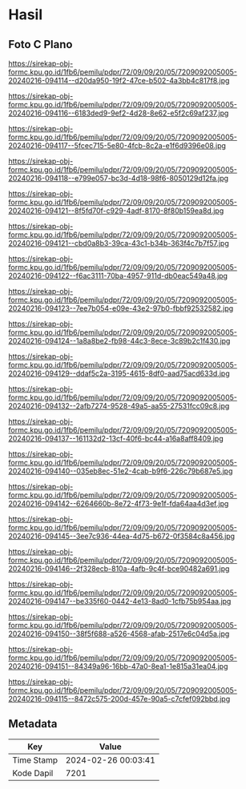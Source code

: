 # Hasil

## Foto C Plano

https://sirekap-obj-formc.kpu.go.id/1fb6/pemilu/pdpr/72/09/09/20/05/7209092005005-20240216-094114--d20da950-19f2-47ce-b502-4a3bb4c817f8.jpg

https://sirekap-obj-formc.kpu.go.id/1fb6/pemilu/pdpr/72/09/09/20/05/7209092005005-20240216-094116--6183ded9-9ef2-4d28-8e62-e5f2c69af237.jpg

https://sirekap-obj-formc.kpu.go.id/1fb6/pemilu/pdpr/72/09/09/20/05/7209092005005-20240216-094117--5fcec715-5e80-4fcb-8c2a-e1f6d9396e08.jpg

https://sirekap-obj-formc.kpu.go.id/1fb6/pemilu/pdpr/72/09/09/20/05/7209092005005-20240216-094118--e799e057-bc3d-4d18-98f6-8050129d12fa.jpg

https://sirekap-obj-formc.kpu.go.id/1fb6/pemilu/pdpr/72/09/09/20/05/7209092005005-20240216-094121--8f5fd70f-c929-4adf-8170-8f80b159ea8d.jpg

https://sirekap-obj-formc.kpu.go.id/1fb6/pemilu/pdpr/72/09/09/20/05/7209092005005-20240216-094121--cbd0a8b3-39ca-43c1-b34b-363f4c7b7f57.jpg

https://sirekap-obj-formc.kpu.go.id/1fb6/pemilu/pdpr/72/09/09/20/05/7209092005005-20240216-094122--f6ac3111-70ba-4957-911d-db0eac549a48.jpg

https://sirekap-obj-formc.kpu.go.id/1fb6/pemilu/pdpr/72/09/09/20/05/7209092005005-20240216-094123--7ee7b054-e09e-43e2-97b0-fbbf92532582.jpg

https://sirekap-obj-formc.kpu.go.id/1fb6/pemilu/pdpr/72/09/09/20/05/7209092005005-20240216-094124--1a8a8be2-fb98-44c3-8ece-3c89b2c1f430.jpg

https://sirekap-obj-formc.kpu.go.id/1fb6/pemilu/pdpr/72/09/09/20/05/7209092005005-20240216-094129--ddaf5c2a-3195-4615-8df0-aad75acd633d.jpg

https://sirekap-obj-formc.kpu.go.id/1fb6/pemilu/pdpr/72/09/09/20/05/7209092005005-20240216-094132--2afb7274-9528-49a5-aa55-27531fcc09c8.jpg

https://sirekap-obj-formc.kpu.go.id/1fb6/pemilu/pdpr/72/09/09/20/05/7209092005005-20240216-094137--161132d2-13cf-40f6-bc44-a16a8aff8409.jpg

https://sirekap-obj-formc.kpu.go.id/1fb6/pemilu/pdpr/72/09/09/20/05/7209092005005-20240216-094140--035eb8ec-51e2-4cab-b9f6-226c79b687e5.jpg

https://sirekap-obj-formc.kpu.go.id/1fb6/pemilu/pdpr/72/09/09/20/05/7209092005005-20240216-094142--6264660b-8e72-4f73-9e1f-fda64aa4d3ef.jpg

https://sirekap-obj-formc.kpu.go.id/1fb6/pemilu/pdpr/72/09/09/20/05/7209092005005-20240216-094145--3ee7c936-44ea-4d75-b672-0f3584c8a456.jpg

https://sirekap-obj-formc.kpu.go.id/1fb6/pemilu/pdpr/72/09/09/20/05/7209092005005-20240216-094146--2f328ecb-810a-4afb-9c4f-bce90482a691.jpg

https://sirekap-obj-formc.kpu.go.id/1fb6/pemilu/pdpr/72/09/09/20/05/7209092005005-20240216-094147--be335f60-0442-4e13-8ad0-1cfb75b954aa.jpg

https://sirekap-obj-formc.kpu.go.id/1fb6/pemilu/pdpr/72/09/09/20/05/7209092005005-20240216-094150--38f5f688-a526-4568-afab-2517e6c04d5a.jpg

https://sirekap-obj-formc.kpu.go.id/1fb6/pemilu/pdpr/72/09/09/20/05/7209092005005-20240216-094151--84349a96-16bb-47a0-8ea1-1e815a31ea04.jpg

https://sirekap-obj-formc.kpu.go.id/1fb6/pemilu/pdpr/72/09/09/20/05/7209092005005-20240216-094115--8472c575-200d-457e-90a5-c7cfef092bbd.jpg


## Metadata

| Key        | Value               |
| ---------- | ------------------- |
| Time Stamp | 2024-02-26 00:03:41 |
| Kode Dapil | 7201                |



